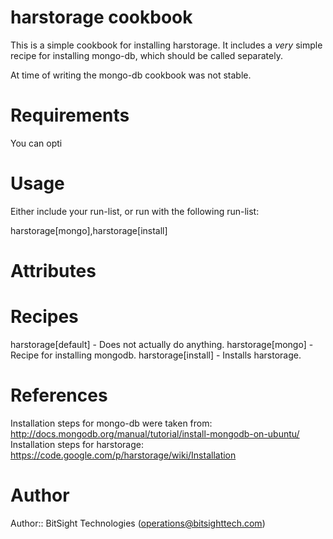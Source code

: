 # harstorage cookbook
This is a simple cookbook for installing harstorage.
It includes a *very* simple recipe for installing mongo-db, which should be called separately.

At time of writing the mongo-db cookbook was not stable. 



# Requirements

You can opti

# Usage

Either include your run-list, or run with the following run-list:

harstorage[mongo],harstorage[install]

# Attributes

# Recipes

harstorage[default] - Does not actually do anything.
harstorage[mongo] - Recipe for installing mongodb. 
harstorage[install] - Installs harstorage. 

# References

Installation steps for mongo-db were taken from:
http://docs.mongodb.org/manual/tutorial/install-mongodb-on-ubuntu/
Installation steps for harstorage:
https://code.google.com/p/harstorage/wiki/Installation


# Author

Author:: BitSight Technologies (<operations@bitsighttech.com>)
